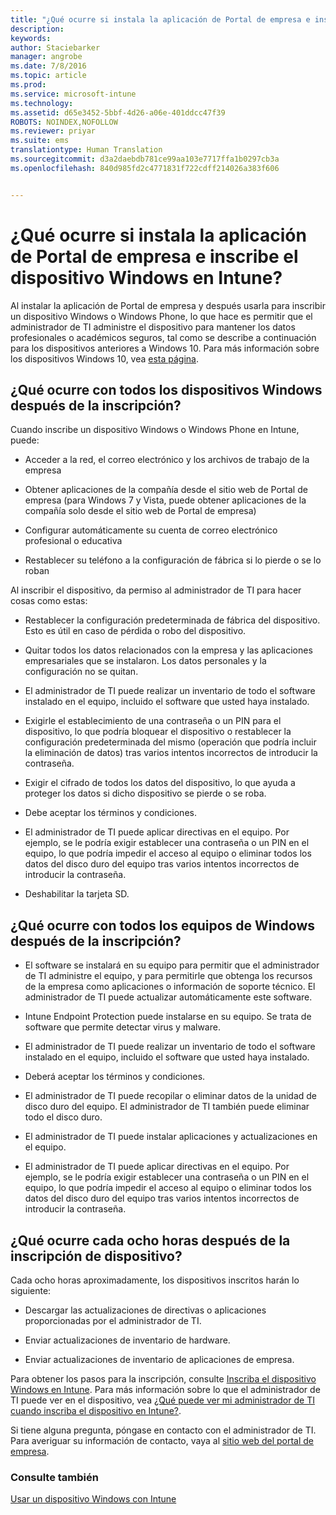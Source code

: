 ```yaml
---
title: "¿Qué ocurre si instala la aplicación de Portal de empresa e inscribe el dispositivo Windows en Intune? | Microsoft Intune"
description: 
keywords: 
author: Staciebarker
manager: angrobe
ms.date: 7/8/2016
ms.topic: article
ms.prod: 
ms.service: microsoft-intune
ms.technology: 
ms.assetid: d65e3452-5bbf-4d26-a06e-401ddcc47f39
ROBOTS: NOINDEX,NOFOLLOW
ms.reviewer: priyar
ms.suite: ems
translationtype: Human Translation
ms.sourcegitcommit: d3a2daebdb781ce99aa103e7717ffa1b0297cb3a
ms.openlocfilehash: 840d985fd2c4771831f722cdff214026a383f606


---
```



# ¿Qué ocurre si instala la aplicación de Portal de empresa e inscribe el dispositivo Windows en Intune?

Al instalar la aplicación de Portal de empresa y después usarla para inscribir un dispositivo Windows o Windows Phone, lo que hace es permitir que el administrador de TI administre el dispositivo para mantener los datos profesionales o académicos seguros, tal como se describe a continuación para los dispositivos anteriores a Windows 10. Para más información sobre los dispositivos Windows 10, vea [esta página](what-happens-if-you-install-the-company-portal-app-and-enroll-your-device-in-intune-windows10.md).

## ¿Qué ocurre con todos los dispositivos Windows después de la inscripción?
Cuando inscribe un dispositivo Windows o Windows Phone en Intune, puede:

-   Acceder a la red, el correo electrónico y los archivos de trabajo de la empresa

-   Obtener aplicaciones de la compañía desde el sitio web de Portal de empresa (para Windows 7 y Vista, puede obtener aplicaciones de la compañía solo desde el sitio web de Portal de empresa)

-   Configurar automáticamente su cuenta de correo electrónico profesional o educativa

-   Restablecer su teléfono a la configuración de fábrica si lo pierde o se lo roban

Al inscribir el dispositivo, da permiso al administrador de TI para hacer cosas como estas:

-   Restablecer la configuración predeterminada de fábrica del dispositivo. Esto es útil en caso de pérdida o robo del dispositivo.

-   Quitar todos los datos relacionados con la empresa y las aplicaciones empresariales que se instalaron. Los datos personales y la configuración no se quitan.

-   El administrador de TI puede realizar un inventario de todo el software instalado en el equipo, incluido el software que usted haya instalado.

-   Exigirle el establecimiento de una contraseña o un PIN para el dispositivo, lo que podría bloquear el dispositivo o restablecer la configuración predeterminada del mismo (operación que podría incluir la eliminación de datos) tras varios intentos incorrectos de introducir la contraseña.

-   Exigir el cifrado de todos los datos del dispositivo, lo que ayuda a proteger los datos si dicho dispositivo se pierde o se roba.

-   Debe aceptar los términos y condiciones.

-   El administrador de TI puede aplicar directivas en el equipo. Por ejemplo, se le podría exigir establecer una contraseña o un PIN en el equipo, lo que podría impedir el acceso al equipo o eliminar todos los datos del disco duro del equipo tras varios intentos incorrectos de introducir la contraseña.

-   Deshabilitar la tarjeta SD.

## ¿Qué ocurre con todos los equipos de Windows después de la inscripción?

-  El software se instalará en su equipo para permitir que el administrador de TI administre el equipo, y para permitirle que obtenga los recursos de la empresa como aplicaciones o información de soporte técnico. El administrador de TI puede actualizar automáticamente este software.

-  Intune Endpoint Protection puede instalarse en su equipo. Se trata de software que permite detectar virus y malware.

-  El administrador de TI puede realizar un inventario de todo el software instalado en el equipo, incluido el software que usted haya instalado.

-  Deberá aceptar los términos y condiciones.

-  El administrador de TI puede recopilar o eliminar datos de la unidad de disco duro del equipo. El administrador de TI también puede eliminar todo el disco duro.

-  El administrador de TI puede instalar aplicaciones y actualizaciones en el equipo.

-  El administrador de TI puede aplicar directivas en el equipo. Por ejemplo, se le podría exigir establecer una contraseña o un PIN en el equipo, lo que podría impedir el acceso al equipo o eliminar todos los datos del disco duro del equipo tras varios intentos incorrectos de introducir la contraseña.


## ¿Qué ocurre cada ocho horas después de la inscripción de dispositivo?
Cada ocho horas aproximadamente, los dispositivos inscritos harán lo siguiente:

-   Descargar las actualizaciones de directivas o aplicaciones proporcionadas por el administrador de TI.

-   Enviar actualizaciones de inventario de hardware.

-   Enviar actualizaciones de inventario de aplicaciones de empresa.

Para obtener los pasos para la inscripción, consulte [Inscriba el dispositivo Windows en Intune](enroll-your-device-in-intune-windows.md). Para más información sobre lo que el administrador de TI puede ver en el dispositivo, vea [¿Qué puede ver mi administrador de TI cuando inscriba el dispositivo en Intune?](what-can-your-it-administrator-see-when-you-enroll-your-device-in-intune-windows.md).

Si tiene alguna pregunta, póngase en contacto con el administrador de TI. Para averiguar su información de contacto, vaya al [sitio web del portal de empresa](http://portal.manage.microsoft.com).

### Consulte también
[Usar un dispositivo Windows con Intune](using-your-windows-device-with-intune.md)



<!--HONumber=Aug16_HO4-->



